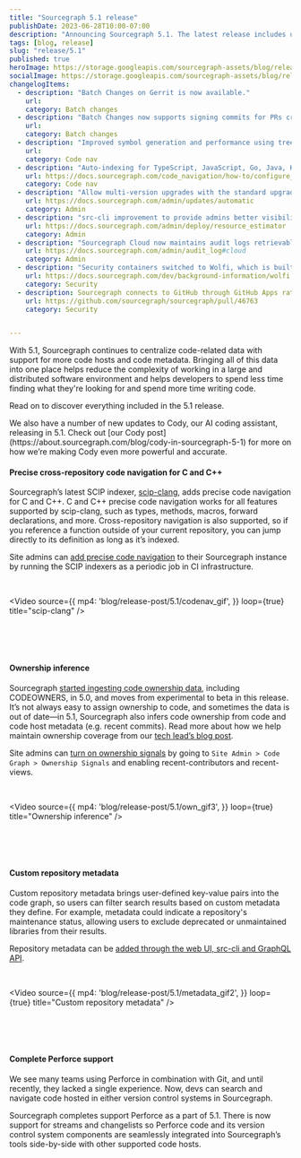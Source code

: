 ```yaml
---
title: "Sourcegraph 5.1 release"
publishDate: 2023-06-28T10:00-07:00
description: "Announcing Sourcegraph 5.1. The latest release includes updates to the code graph, tools and introduces Cody, our AI coding assistant, to enterprise instances."
tags: [blog, release]
slug: "release/5.1"
published: true
heroImage: https://storage.googleapis.com/sourcegraph-assets/blog/release-post/5.1/sourcegraph-5-1-release-og-image.png
socialImage: https://storage.googleapis.com/sourcegraph-assets/blog/release-post/5.1/sourcegraph-5-1-release-og-image.png
changelogItems:
  - description: "Batch Changes on Gerrit is now available."
    url: 
    category: Batch changes
  - description: "Batch Changes now supports signing commits for PRs created on GitHub via GitHub Apps (bot account), providing extra verification that Batch Changes commits initiate from Sourcegraph."
    url: 
    category: Batch changes
  - description: "Improved symbol generation and performance using tree-sitter."
    url: 
    category: Code nav
  - description: "Auto-indexing for TypeScript, JavaScript, Go, Java, Kotlin and Scala are enabled by default."
    url: https://docs.sourcegraph.com/code_navigation/how-to/configure_auto_indexing
    category: Code nav
  - description: "Allow multi-version upgrades with the standard upgrade flow; any instance can upgrade to 5.1+ from any other version (3.20+)."
    url: https://docs.sourcegraph.com/admin/updates/automatic
    category: Admin
  - description: "src-cli improvement to provide admins better visibility into resource utilization."
    url: https://docs.sourcegraph.com/admin/deploy/resource_estimator
    category: Admin
  - description: "Sourcegraph Cloud now maintains audit logs retrievable by site admins."
    url: https://docs.sourcegraph.com/admin/audit_log#cloud
    category: Admin
  - description: "Security containers switched to Wolfi, which is built with security, minimalism, and auditability in mind to decrease the risk of supply chain vulnerabilities."
    url: https://docs.sourcegraph.com/dev/background-information/wolfi
    category: Security
  - description: Sourcegraph connects to GitHub through GitHub Apps rather than personal access tokens for improved security, control and permissions management for customers.
    url: https://github.com/sourcegraph/sourcegraph/pull/46763
    category: Security


---
```


With 5.1, Sourcegraph continues to centralize code-related data with support for more code hosts and code metadata. Bringing all of this data into one place helps reduce the complexity of working in a large and distributed software environment and helps developers to spend less time finding what they're looking for and spend more time writing code.

Read on to discover everything included in the 5.1 release. 

<Alert>
    We also have a number of new updates to Cody, our AI coding assistant, releasing in 5.1. Check out [our Cody post](https://about.sourcegraph.com/blog/cody-in-sourcegraph-5-1) for more on how we’re making Cody even more powerful and accurate. 
</Alert>

<Badge text="Code Search" color="violet" size="small" />

#### Precise cross-repository code navigation for C and C++

Sourcegraph’s latest SCIP indexer, [scip-clang](https://sourcegraph.com/github.com/sourcegraph/scip-clang), adds precise code navigation for C and C++. C and C++ precise code navigation works for all features supported by scip-clang, such as types, methods, macros, forward declarations, and more. Cross-repository navigation is also supported, so if you reference a function outside of your current repository, you can jump directly to its definition as long as it’s indexed.

Site admins can [add precise code navigation](https://docs.sourcegraph.com/code_navigation/how-to/adding_lsif_to_many_repos) to their Sourcegraph instance by running the SCIP indexers as a periodic job in CI infrastructure. 

<br/>
  
<Video 
  source={{
    mp4: 'blog/release-post/5.1/codenav_gif',
  }}
  loop={true}
  title="scip-clang"
/>  
  
<br />
<br/><br/>

<Badge text="Code graph" color="green" size="small" />

#### Ownership inference

Sourcegraph [started ingesting code ownership data](https://about.sourcegraph.com/blog/our-vision-for-code-ownership), including CODEOWNERS, in 5.0, and moves from experimental to beta in this release. It’s not always easy to assign ownership to code, and sometimes the data is out of date—in 5.1, Sourcegraph also infers code ownership from code and code host metadata (e.g. recent commits). Read more about how we help maintain ownership coverage from our [tech lead’s blog post](https://about.sourcegraph.com/blog/boosting-code-ownership). 

Site admins can [turn on ownership signals](https://docs.sourcegraph.com/own#enabling-sourcegraph-own) by going to ```Site Admin > Code Graph > Ownership Signals``` and enabling recent-contributors and recent-views. 

<br/>
  
<Video 
  source={{
    mp4: 'blog/release-post/5.1/own_gif3',
  }}
  loop={true}
  title="Ownership inference"
/>  
  
<br />
<br/><br/>

<Badge text="Code graph" color="green" size="small" />

#### Custom repository metadata 

Custom repository metadata brings user-defined key-value pairs into the code graph, so users can filter search results based on custom metadata they define. For example, metadata could indicate a repository's maintenance status, allowing users to exclude deprecated or unmaintained libraries from their results. 

Repository metadata can be [added through the web UI, src-cli and GraphQL API](https://docs.sourcegraph.com/admin/repo/metadata). 

<br/>
  
<Video 
  source={{
    mp4: 'blog/release-post/5.1/metadata_gif2',
  }}
  loop={true}
  title="Custom repository metadata"
/>  
  
<br />
<br/><br/>

<Badge text="Code graph" color="green" size="small" />

#### Complete Perforce support

We see many teams using Perforce in combination with Git, and until recently, they lacked a single experience. Now, devs can search and navigate code hosted in either version control systems in Sourcegraph.

Sourcegraph completes support Perforce as a part of 5.1. There is now support for streams and changelists so Perforce code and its version control system components are seamlessly integrated into Sourcegraph’s tools side-by-side with other supported code hosts.
<br/><br/>
